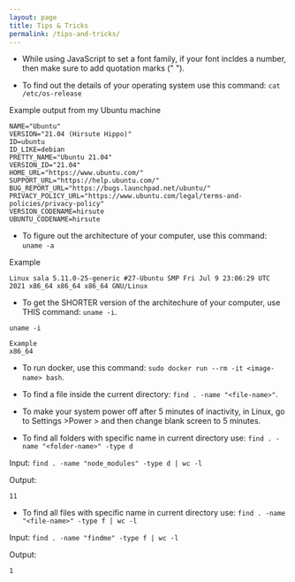 ```yaml
---
layout: page
title: Tips & Tricks
permalink: /tips-and-tricks/
---
```


- While using JavaScript to set a font family, if your font incldes a number, then make sure to add quotation marks (" ").

- To find out the details of your operating system use this command: `cat /etc/os-release`

Example output from my Ubuntu machine

```
NAME="Ubuntu"
VERSION="21.04 (Hirsute Hippo)"
ID=ubuntu
ID_LIKE=debian
PRETTY_NAME="Ubuntu 21.04"
VERSION_ID="21.04"
HOME_URL="https://www.ubuntu.com/"
SUPPORT_URL="https://help.ubuntu.com/"
BUG_REPORT_URL="https://bugs.launchpad.net/ubuntu/"
PRIVACY_POLICY_URL="https://www.ubuntu.com/legal/terms-and-policies/privacy-policy"
VERSION_CODENAME=hirsute
UBUNTU_CODENAME=hirsute
```

- To figure out the architecture of your computer, use this command:
  `uname -a`

Example

```
Linux sala 5.11.0-25-generic #27-Ubuntu SMP Fri Jul 9 23:06:29 UTC 2021 x86_64 x86_64 x86_64 GNU/Linux
```

- To get the SHORTER version of the architechure of your computer, use THIS command: `uname -i`.

```
uname -i

Example
x86_64
```

- To run docker, use this command: `sudo docker run --rm -it <image-name> bash`.

- To find a file inside the current directory: `find . -name "<file-name>"`.

- To make your system power off after 5 minutes of inactivity, in Linux, go to Settings >Power > and then change blank screen to 5 minutes.

- To find all folders with specific name in current directory use: `find . -name "<folder-name>" -type d`

Input:
`find . -name "node_modules" -type d | wc -l`

Output:

```
11
```

- To find all files with specific name in current directory use: `find . -name "<file-name>" -type f | wc -l`

Input: `find . -name "findme" -type f | wc -l`

Output:

```
1
```
